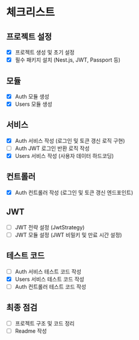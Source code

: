 # 체크리스트
## 프로젝트 설정
- [x] 프로젝트 생성 및 초기 설정
- [x] 필수 패키지 설치 (Nest.js, JWT, Passport 등)
## 모듈
- [x] Auth 모듈 생성
- [x] Users 모듈 생성
## 서비스
- [x] Auth 서비스 작성 (로그인 및 토큰 갱신 로직 구현)
- [ ] Auth JWT 로그인 반환 로직 작성
- [x] Users 서비스 작성 (사용자 데이터 하드코딩)
## 컨트롤러
- [x] Auth 컨트롤러 작성 (로그인 및 토큰 갱신 엔드포인트)
## JWT
- [ ] JWT 전략 설정 (JwtStrategy)
- [ ] JWT 모듈 설정 (JWT 비밀키 및 만료 시간 설정)
## 테스트 코드
- [ ] Auth 서비스 테스트 코드 작성
- [x] Users 서비스 테스트 코드 작성
- [ ] Auth 컨트롤러 테스트 코드 작성
## 최종 점검
- [ ] 프로젝트 구조 및 코드 정리
- [ ] Readme 작성